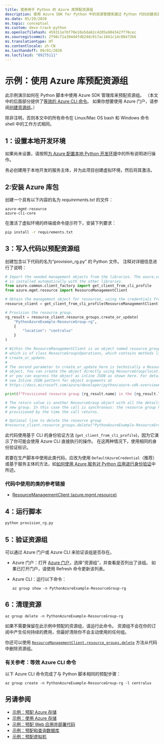 ```yaml
---
title: 使用用于 Python 的 Azure 库预配资源组
description: 使用 Azure SDK for Python 中的资源管理库通过 Python 代码创建资源组。
ms.date: 05/29/2020
ms.topic: conceptual
ms.custom: devx-track-python
ms.openlocfilehash: 459311e76f70e10a5da62c4205a9843427f76cec
ms.sourcegitcommit: 2f98cf2a394d4fd82ddc917ac1041c1dc08473b6
ms.translationtype: HT
ms.contentlocale: zh-CN
ms.lasthandoff: 09/01/2020
ms.locfileid: "89275111"
---
```

# <a name="example-use-the-azure-libraries-to-provision-a-resource-group"></a>示例：使用 Azure 库预配资源组

此示例演示如何在 Python 脚本中使用 Azure SDK 管理库来预配资源组。 （本文中的后面部分提供了[等效的 Azure CLI 命令](#for-reference-equivalent-azure-cli-commands)。 如果你想要使用 Azure 门户，请参阅[创建资源组](/azure/azure-resource-manager/management/manage-resource-groups-portal)。）

除非注明，否则本文中的所有命令在 Linux/Mac OS bash 和 Windows 命令 shell 中的工作方式相同。

## <a name="1-set-up-your-local-development-environment"></a>1：设置本地开发环境

如果尚未设置，请按照[为 Azure 配置本地 Python 开发环境](configure-local-development-environment.md)中的所有说明进行操作。

务必创建用于本地开发的服务主体，并为此项目创建虚拟环境，然后将其激活。

## <a name="2-install-the-azure-library-packages"></a>2:安装 Azure 库包

创建一个具有以下内容的名为 *requirements.txt* 的文件：

```text
azure-mgmt-resource
azure-cli-core
```

在激活了虚拟环境的终端或命令提示符下，安装下列要求：

```cmd
pip install -r requirements.txt
```

## <a name="3-write-code-to-provision-a-resource-group"></a>3：写入代码以预配资源组

创建包含以下代码的名为“provision_rg.py” 的 Python 文件。 注释对详细信息进行了说明：

```python
# Import the needed management objects from the libraries. The azure.common library
# is installed automatically with the other libraries.
from azure.common.client_factory import get_client_from_cli_profile
from azure.mgmt.resource import ResourceManagementClient

# Obtain the management object for resources, using the credentials from the CLI login.
resource_client = get_client_from_cli_profile(ResourceManagementClient)

# Provision the resource group.
rg_result = resource_client.resource_groups.create_or_update(
    "PythonAzureExample-ResourceGroup-rg",
    {
        "location": "centralus"
    }
)

# Within the ResourceManagementClient is an object named resource_groups,
# which is of class ResourceGroupsOperations, which contains methods like
# create_or_update.
#
# The second parameter to create_or_update here is technically a ResourceGroup
# object. You can create the object directly using ResourceGroup(location=LOCATION)
# or you can express the object as inline JSON as shown here. For details,
# see Inline JSON pattern for object arguments at
# https://docs.microsoft.com/azure/developer/python/azure-sdk-overview#inline-json-pattern-for-object-arguments.

print(f"Provisioned resource group {rg_result.name} in the {rg_result.location} region")

# The return value is another ResourceGroup object with all the details of the
# new group. In this case the call is synchronous: the resource group has been
# provisioned by the time the call returns.

# Optional line to delete the resource group
#resource_client.resource_groups.delete("PythonAzureExample-ResourceGroup-rg")
```

此代码使用基于 CLI 的身份验证方法 (`get_client_from_cli_profile`)，因为它演示了你可能会使用 Azure CLI 直接执行的操作。 在这两种情况下，使用相同的身份验证标识。

若要在生产脚本中使用此类代码，应改为使用 `DefaultAzureCredential`（推荐）或基于服务主体的方法，如[如何使用 Azure 服务对 Python 应用进行身份验证](azure-sdk-authenticate.md)中所述。

### <a name="reference-links-for-classes-used-in-the-code"></a>代码中使用的类的参考链接

- [ResourceManagementClient (azure.mgmt.resource)](/python/api/azure-mgmt-resource/azure.mgmt.resource.resourcemanagementclient?view=azure-python)

## <a name="4-run-the-script"></a>4：运行脚本

```cmd
python provision_rg.py
```

## <a name="5-verify-the-resource-group"></a>5：验证资源组

可以通过 Azure 门户或 Azure CLI 来验证该组是否存在。

- Azure 门户：打开 [Azure 门户](https://portal.azure.com)，选择“资源组”，并查看是否列出了该组。 如果已打开门户，请使用 Refresh 命令更新该列表。

- Azure CLI：运行以下命令：

    ```azurecli
    az group show -n PythonAzureExample-ResourceGroup-rg
    ```

## <a name="6-clean-up-resources"></a>6：清理资源

```azurecli
az group delete -n PythonAzureExample-ResourceGroup-rg
```

如果不需要保留在此示例中预配的资源组，请运行此命令。 资源组不会在你的订阅中产生任何持续的费用，但最好清除你不会主动使用的任何组。

你还可以使用 [`ResourceManagementClient.resource_groups.delete`](/python/api/azure-mgmt-resource/azure.mgmt.resource.resources.v2019_10_01.operations.resourcegroupsoperations?view=azure-python#delete-resource-group-name--custom-headers-none--raw-false--polling-true----operation-config-) 方法从代码中删除资源组。

### <a name="for-reference-equivalent-azure-cli-commands"></a>有关参考：等效 Azure CLI 命令

以下 Azure CLI 命令完成了与 Python 脚本相同的预配步骤：

```azurecli
az group create -n PythonAzureExample-ResourceGroup-rg -l centralus
```

## <a name="see-also"></a>另请参阅

- [示例：预配 Azure 存储](azure-sdk-example-storage.md)
- [示例：使用 Azure 存储](azure-sdk-example-storage-use.md)
- [示例：预配 Web 应用并部署代码](azure-sdk-example-web-app.md)
- [示例：预配和查询数据库](azure-sdk-example-database.md)
- [示例：预配虚拟机](azure-sdk-example-virtual-machines.md)
